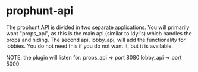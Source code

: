 # prophunt-api
The prophunt API is divided in two separate applications. 
You will primarily want "props_api", as this is the main api (similar to Idyl's) which handles the props and hiding.
The second api, lobby_api, will add the functionality for lobbies. You do not need this if you do not want it, but it is available.

NOTE: the plugin will listen for:
        props_api => port 8080
        lobby_api => port 5000
